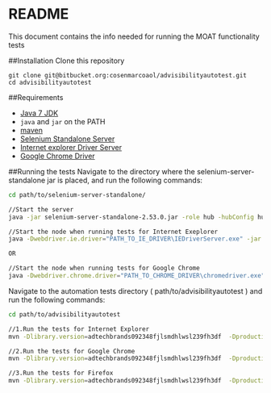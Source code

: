 README
======

This document contains the info needed for running the MOAT functionality tests

##Installation
Clone this repository
```
git clone git@bitbucket.org:cosenmarcoaol/advisibilityautotest.git
cd advisibilityautotest
```

##Requirements
* [Java 7 JDK](http://www.oracle.com/technetwork/java/javase/downloads/index.html)
* `java` and `jar` on the PATH
* [maven](https://maven.apache.org/)
* [Selenium Standalone Server](http://www.seleniumhq.org/download/)
* [Internet explorer Driver Server](http://www.seleniumhq.org/download/)
* [Google Chrome Driver](http://www.seleniumhq.org/download/) 


##Running the tests
Navigate to the directory where the selenium-server-standalone jar is placed, and run the following commands: 
```sh
cd path/to/selenium-server-standalone/

//Start the server
java -jar selenium-server-standalone-2.53.0.jar -role hub -hubConfig hub.json

//Start the node when running tests for Internet Exeplorer
java -Dwebdriver.ie.driver="PATH_TO_IE_DRIVER\IEDriverServer.exe" -jar selenium-server-standalone-2.53.0.jar -role node -nodeConfig node.json

OR

//Start the node when running tests for Google Chrome 
java -Dwebdriver.chrome.driver="PATH_TO_CHROME_DRIVER\chromedriver.exe" -jar selenium-server-standalone-2.53.0.jar -role node -nodeConfig node.json
```

Navigate to the automation tests directory ( path/to/advisibilityautotest ) and run the following commands:
```sh
cd path/to/advisibilityautotest

//1.Run the tests for Internet Explorer
mvn -Dlibrary.version=adtechbrands092348fjlsmdhlwsl239fh3df  -Dproduction.library.urlNOT_USED=http://aka-cdn-ns.adtechus.com -Dselenium.platform=WINDOWS -Dtest.host.alias=[HOST_ALIAS] -Dselenium.browser="internet explorer" verify

//2.Run the tests for Google Chrome
mvn -Dlibrary.version=adtechbrands092348fjlsmdhlwsl239fh3df  -Dproduction.library.urlNOT_USED=http://aka-cdn-ns.adtechus.com -Dselenium.platform=WINDOWS -Dtest.host.alias=[HOST_ALIAS] -Dselenium.browser=chrome verify

//3.Run the tests for Firefox
mvn -Dlibrary.version=adtechbrands092348fjlsmdhlwsl239fh3df  -Dproduction.library.urlNOT_USED=http://aka-cdn-ns.adtechus.com -Dselenium.platform=WINDOWS -Dtest.host.alias=[HOST_ALIAS] verify
```
